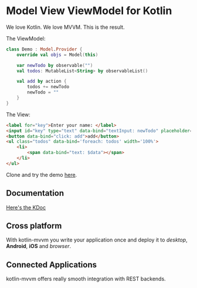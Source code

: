 # Model View ViewModel for Kotlin

We love Kotlin. We love MVVM. This is the result.

The ViewModel:
```kotlin
class Demo : Model.Provider {
    override val objs = Model(this)

    var newTodo by observable("")
    val todos: MutableList<String> by observableList()

    val add by action {
        todos += newTodo
        newTodo = ""
    }
}
```

The View:
```html
<label for="key">Enter your name: </label>
<input id="key" type="text" data-bind="textInput: newTodo" placeholder="Enter your Name"/>
<button data-bind="click: add">add</button>
<ul class="todos" data-bind='foreach: todos' width='100%'>
    <li>
        <span data-bind="text: $data"></span> 
    </li>
</ul>    
```

Clone and try the demo [here](https://github.com/dukescript/kt-mvvm-demo).

## Documentation

[Here's the KDoc](./kt-mvvm/com.dukescript.api.kt/index.html)

## Cross platform

With kotlin-mvvm you write your application once and deploy it to *desktop*, **Android**, **iOS** and *browser*.

## Connected Applications

kotlin-mvvm offers really smooth integration with REST backends.
